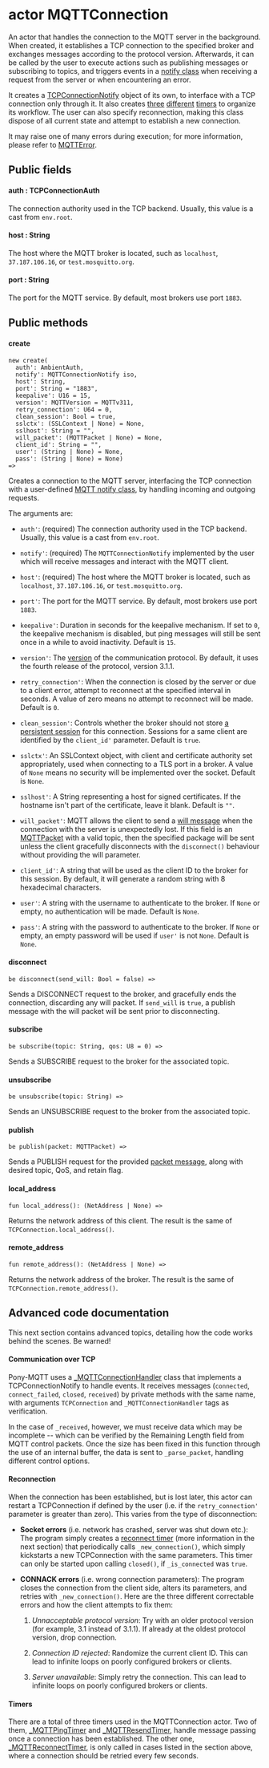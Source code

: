 # actor MQTTConnection

An actor that handles the connection to the MQTT server in the background. When created, it establishes a TCP connection to the specified broker and exchanges messages according to the protocol version. Afterwards, it can be called by the user to execute actions such as publishing messages or subscribing to topics, and triggers events in a [notify class](//classes/interface-mqttconnectionnotify.md) when receiving a request from the server or when encountering an error.

It creates a [TCPConnectionNotify](//classes/class-mqttconnectionhandler.md) object of its own, to interface with a TCP connection only through it. It also creates [three](//classes/class-mqttpingtimer.md) [different](//classes/class-mqttresendtimer.md) [timers](/classes/class-mqttreconnecttimer.md) to organize its workflow. The user can also specify reconnection, making this class dispose of all current state and attempt to establish a new connection.

It may raise one of many errors during execution; for more information, please refer to [MQTTError](//classes/type-mqtterror.md).

## Public fields

#### auth : TCPConnectionAuth

The connection authority used in the TCP backend. Usually, this value is a cast from `env.root`.

#### host : String

The host where the MQTT broker is located, such as `localhost`, `37.187.106.16`, or `test.mosquitto.org`.

#### port : String

The port for the MQTT service. By default, most brokers use port `1883`.

## Public methods

#### create

```pony
new create(
  auth': AmbientAuth,
  notify': MQTTConnectionNotify iso,
  host': String,
  port': String = "1883",
  keepalive': U16 = 15,
  version': MQTTVersion = MQTTv311,
  retry_connection': U64 = 0,
  clean_session': Bool = true,
  sslctx': (SSLContext | None) = None,
  sslhost': String = "",
  will_packet': (MQTTPacket | None) = None,
  client_id': String = "",
  user': (String | None) = None,
  pass': (String | None) = None)
=>
```

Creates a connection to the MQTT server, interfacing the TCP connection with a user-defined [MQTT notify class](//classes/interface-mqttconnectionnotify.md), by handling incoming and outgoing requests.

The arguments are:

* `auth'`: \(required\) The connection authority used in the TCP backend. Usually, this value is a cast from `env.root`.

* `notify'`: \(required\) The `MQTTConnectionNotify` implemented by the user which will receive messages and interact with the MQTT client.

* `host'`: \(required\) The host where the MQTT broker is located, such as `localhost`, `37.187.106.16`, or `test.mosquitto.org`.

* `port'`: The port for the MQTT service. By default, most brokers use port `1883`.

* `keepalive'`: Duration in seconds for the keepalive mechanism. If set to `0`, the keepalive mechanism is disabled, but ping messages will still be sent once in a while to avoid inactivity. Default is `15`.

* `version'`: The [version](//classes/type-mqttversion.md) of the communication protocol. By default, it uses the fourth release of the protocol, version 3.1.1.

* `retry_connection'`: When the connection is closed by the server or due to a client error, attempt to reconnect at the specified interval in seconds. A value of zero means no attempt to reconnect will be made. Default is `0`.

* `clean_session'`: Controls whether the broker should not store [a persistent session](https://www.hivemq.com/blog/mqtt-essentials-part-7-persistent-session-queuing-messages) for this connection. Sessions for a same client are identified by the `client_id'` parameter. Default is `true`.

* `sslctx'`: An SSLContext object, with client and certificate authority set appropriately, used when connecting to a TLS port in a broker. A value of `None` means no security will be implemented over the socket. Default is `None`.

* `sslhost'`: A String representing a host for signed certificates. If the hostname isn't part of the certificate, leave it blank. Default is `""`.

* `will_packet'`: MQTT allows the client to send a [will message](http://docs.oasis-open.org/mqtt/mqtt/v3.1.1/os/mqtt-v3.1.1-os.html#_Will_Flag) when the connection with the server is unexpectedly lost. If this field is an [MQTTPacket](//classes/class-mqttpacket.md) with a valid topic, then the specified package will be sent unless the client gracefully disconnects with the `disconnect()` behaviour without providing the will parameter.

* `client_id'`: A string that will be used as the client ID to the broker for this session. By default, it will generate a random string with 8 hexadecimal characters.

* `user'`: A string with the username to authenticate to the broker. If `None` or empty, no authentication will be made. Default is `None`.

* `pass'`: A string with the password to authenticate to the broker. If `None` or empty, an empty password will be used if `user'` is not `None`. Default is `None`.

#### disconnect

```pony
be disconnect(send_will: Bool = false) =>
```

Sends a DISCONNECT request to the broker, and gracefully ends the connection, discarding any will packet. If `send_will` is `true`, a publish message with the will packet will be sent prior to disconnecting.

#### subscribe

```pony
be subscribe(topic: String, qos: U8 = 0) =>
```

Sends a SUBSCRIBE request to the broker for the associated topic.

#### unsubscribe

```pony
be unsubscribe(topic: String) =>
```

Sends an UNSUBSCRIBE request to the broker from the associated topic.

#### publish

```pony
be publish(packet: MQTTPacket) =>
```

Sends a PUBLISH request for the provided [packet message](//classes/class-mqttpacket.md), along with desired topic, QoS, and retain flag.

#### local_address

```pony
fun local_address(): (NetAddress | None) =>
```

Returns the network address of this client. The result is the same of `TCPConnection.local_address()`.

#### remote_address

```pony
fun remote_address(): (NetAddress | None) =>
```

Returns the network address of the broker. The result is the same of `TCPConnection.remote_address()`.

## Advanced code documentation

This next section contains advanced topics, detailing how the code works behind the scenes. Be warned!

#### Communication over TCP

Pony-MQTT uses a [\_MQTTConnectionHandler](//classes/class-mqttconnectionhandler.md) class that implements a TCPConnectionNotify to handle events. It receives messages \(`connected`, `connect_failed`, `closed`, `received`\) by private methods with the same name, with arguments `TCPConnection` and `_MQTTConnectionHandler` tags as verification.

In the case of `_received`, however, we must receive data which may be incomplete -- which can be verified by the Remaining Length field from MQTT control packets. Once the size has been fixed in this function through the use of an internal buffer, the data is sent to `_parse_packet`, handling different control options.

#### Reconnection

When the connection has been established, but is lost later, this actor can restart a TCPConnection if defined by the user \(i.e. if the `retry_connection'` parameter is greater than zero\). This varies from the type of disconnection:

* **Socket errors** \(i.e. network has crashed, server was shut down etc.\): The program simply creates a [reconnect timer](/classes/class-mqttreconnecttimer.md) \(more information in the next section\) that periodically calls `_new_connection()`, which simply kickstarts a new TCPConnection with the same parameters. This timer can only be started upon calling `closed()`, if `_is_connected` was `true`.

* **CONNACK errors** \(i.e. wrong connection parameters\): The program closes the connection from the client side, alters its parameters, and retries with `_new_connection()`. Here are the three different correctable errors and how the client attempts to fix them:

  1. _Unnacceptable protocol version_: Try with an older protocol version \(for example, 3.1 instead of 3.1.1\). If already at the oldest protocol version, drop connection.

  2. _Connection ID rejected_: Randomize the current client ID. This can lead to infinite loops on poorly configured brokers or clients.

  3. _Server unavailable_: Simply retry the connection. This can lead to infinite loops on poorly configured brokers or clients.

#### Timers

There are a total of three timers used in the MQTTConnection actor. Two of them, [\_MQTTPingTimer](//classes/class-mqttpingtimer.md) and [\_MQTTResendTimer](//classes/class-mqttresendtimer.md), handle message passing once a connection has been established. The other one, [\_MQTTReconnectTimer](/classes/class-mqttreconnecttimer.md), is only called in cases listed in the section above, where a connection should be retried every few seconds.
